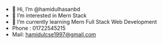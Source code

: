 - 👋 Hi, I’m @hamidulhasanbd
- 👀 I’m interested in Mern Stack
- 🌱 I’m currently learning Mern Full Stack Web Development
- Phone : 01722545215
- Mail: hamidulcse1997@gmail.com

<!---
hamidulhasanbd/hamidulhasanbd is a ✨ special ✨ repository because its `README.md` (this file) appears on your GitHub profile.
You can click the Preview link to take a look at your changes.
--->
